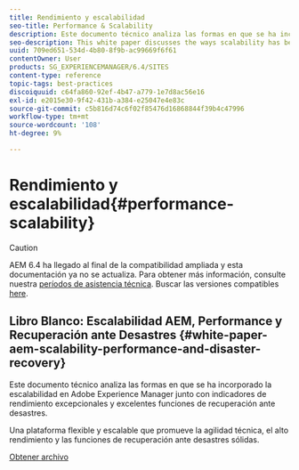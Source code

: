 ```yaml
---
title: Rendimiento y escalabilidad
seo-title: Performance & Scalability
description: Este documento técnico analiza las formas en que se ha incorporado la escalabilidad a AEM junto con los indicadores de rendimiento y las funciones de recuperación ante desastres.
seo-description: This white paper discusses the ways scalability has been built into AEM along with performance indicators and disaster recovery features.
uuid: 709ed651-534d-4b80-8f9b-ac99669f6f61
contentOwner: User
products: SG_EXPERIENCEMANAGER/6.4/SITES
content-type: reference
topic-tags: best-practices
discoiquuid: c64fa860-92ef-4b47-a779-1e7d8ac56e16
exl-id: e2015e30-9f42-431b-a384-e25047e4e83c
source-git-commit: c5b816d74c6f02f85476d16868844f39b4c47996
workflow-type: tm+mt
source-wordcount: '108'
ht-degree: 9%

---
```


# Rendimiento y escalabilidad{#performance-scalability}

>[!CAUTION]
>
>AEM 6.4 ha llegado al final de la compatibilidad ampliada y esta documentación ya no se actualiza. Para obtener más información, consulte nuestra [períodos de asistencia técnica](https://helpx.adobe.com/es/support/programs/eol-matrix.html). Buscar las versiones compatibles [here](https://experienceleague.adobe.com/docs/).

## Libro Blanco: Escalabilidad AEM, Performance y Recuperación ante Desastres {#white-paper-aem-scalability-performance-and-disaster-recovery}

Este documento técnico analiza las formas en que se ha incorporado la escalabilidad en Adobe Experience Manager junto con indicadores de rendimiento excepcionales y excelentes funciones de recuperación ante desastres.

Una plataforma flexible y escalable que promueve la agilidad técnica, el alto rendimiento y las funciones de recuperación ante desastres sólidas.

[Obtener archivo](assets/aem_scalability_whitepaperfinal-06122015je.pdf)
